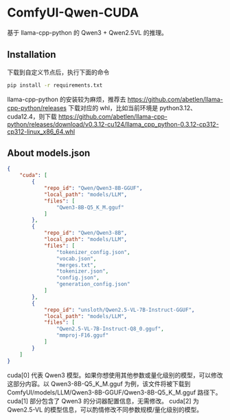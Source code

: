 # ComfyUI-Qwen-CUDA

基于 llama-cpp-python 的 Qwen3 + Qwen2.5VL 的推理。

## Installation
下载到自定义节点后，执行下面的命令

```bash
pip install -r requirements.txt
```

llama-cpp-python 的安装较为麻烦，推荐去 https://github.com/abetlen/llama-cpp-python/releases 下载对应的 whl，比如当前环境是 python3.12、cuda12.4，则下载 https://github.com/abetlen/llama-cpp-python/releases/download/v0.3.12-cu124/llama_cpp_python-0.3.12-cp312-cp312-linux_x86_64.whl

## About models.json

```json
{
    "cuda": [
        {
            "repo_id": "Qwen/Qwen3-8B-GGUF",
            "local_path": "models/LLM",
            "files": [
                "Qwen3-8B-Q5_K_M.gguf"
            ]
        },
        {
            "repo_id": "Qwen/Qwen3-8B",
            "local_path": "models/LLM",
            "files": [
                "tokenizer_config.json",
                "vocab.json",
                "merges.txt",
                "tokenizer.json",
                "config.json",
                "generation_config.json"
            ]
        },
        {
            "repo_id": "unsloth/Qwen2.5-VL-7B-Instruct-GGUF",
            "local_path": "models/LLM",
            "files": [
                "Qwen2.5-VL-7B-Instruct-Q8_0.gguf",
                "mmproj-F16.gguf"
            ]
        }
    ]
}
```

cuda[0] 代表 Qwen3 模型。如果你想使用其他参数或量化级别的模型，可以修改这部分内容。以 Qwen3-8B-Q5_K_M.gguf 为例，该文件将被下载到 ComfyUI/models/LLM/Qwen3-8B-GGUF/Qwen3-8B-Q5_K_M.gguf 路径下。
cuda[1] 部分包含了 Qwen3 的分词器配置信息，无需修改。
cuda[2] 为 Qwen2.5-VL 的模型信息，可以酌情修改不同参数规模/量化级别的模型。
